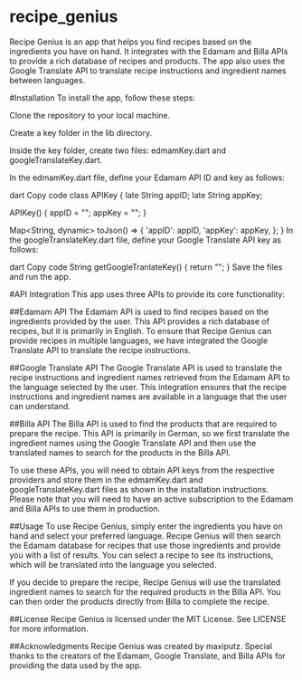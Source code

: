 # recipe_genius

Recipe Genius is an app that helps you find recipes based on the ingredients you have on hand. It integrates with the Edamam and Billa APIs to provide a rich database of recipes and products. The app also uses the Google Translate API to translate recipe instructions and ingredient names between languages.

#Installation
To install the app, follow these steps:

Clone the repository to your local machine.

Create a key folder in the lib directory.

Inside the key folder, create two files: edmamKey.dart and googleTranslateKey.dart.

In the edmamKey.dart file, define your Edamam API ID and key as follows:

dart
Copy code
class APIKey {
  late String appID;
  late String appKey;

  APIKey() {
    appID = "<your edmam id>";
    appKey = "<your edmam key>";
  }

  Map<String, dynamic> toJson() => {
        'appID': appID,
        'appKey': appKey,
      };
}
In the googleTranslateKey.dart file, define your Google Translate API key as follows:

dart
Copy code
String getGoogleTranlateKey() {
  return "<your google translate key>";
}
Save the files and run the app.

#API Integration
This app uses three APIs to provide its core functionality:

##Edamam API
The Edamam API is used to find recipes based on the ingredients provided by the user. This API provides a rich database of recipes, but it is primarily in English. To ensure that Recipe Genius can provide recipes in multiple languages, we have integrated the Google Translate API to translate the recipe instructions.

##Google Translate API
The Google Translate API is used to translate the recipe instructions and ingredient names retrieved from the Edamam API to the language selected by the user. This integration ensures that the recipe instructions and ingredient names are available in a language that the user can understand.

##Billa API
The Billa API is used to find the products that are required to prepare the recipe. This API is primarily in German, so we first translate the ingredient names using the Google Translate API and then use the translated names to search for the products in the Billa API.

To use these APIs, you will need to obtain API keys from the respective providers and store them in the edmamKey.dart and googleTranslateKey.dart files as shown in the installation instructions. Please note that you will need to have an active subscription to the Edamam and Billa APIs to use them in production.

##Usage
To use Recipe Genius, simply enter the ingredients you have on hand and select your preferred language. Recipe Genius will then search the Edamam database for recipes that use those ingredients and provide you with a list of results. You can select a recipe to see its instructions, which will be translated into the language you selected.

If you decide to prepare the recipe, Recipe Genius will use the translated ingredient names to search for the required products in the Billa API. You can then order the products directly from Billa to complete the recipe.

##License
Recipe Genius is licensed under the MIT License. See LICENSE for more information.

##Acknowledgments
Recipe Genius was created by maxiputz. Special thanks to the creators of the Edamam, Google Translate, and Billa APIs for providing the data used by the app.

